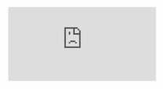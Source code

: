 ![Text](https://github.com/Aimanehi/Nexus-Bank-Deposit-detection-ML-and-EDA/blob/2080c6efb1cb26f18ae22db340ab732087e3f373/Deposit%20Detection%20Case%20Study.pdf)
